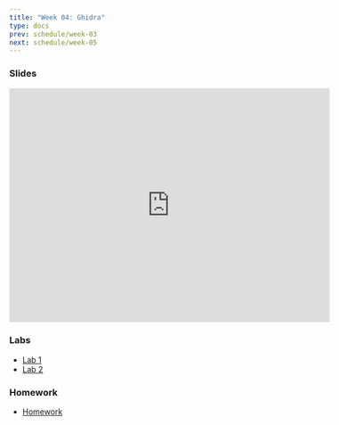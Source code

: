 ```yaml
---
title: "Week 04: Ghidra"
type: docs
prev: schedule/week-03
next: schedule/week-05
---
```


### Slides

<iframe src="https://slides.com/chasekanipe/week-3/embed" width="576" height="420" title="Week 4" scrolling="no" frameborder="0" webkitallowfullscreen mozallowfullscreen allowfullscreen></iframe>

### Labs

- [Lab 1](lab-1/)
- [Lab 2](lab-2/)

### Homework

- [Homework](hw/)
